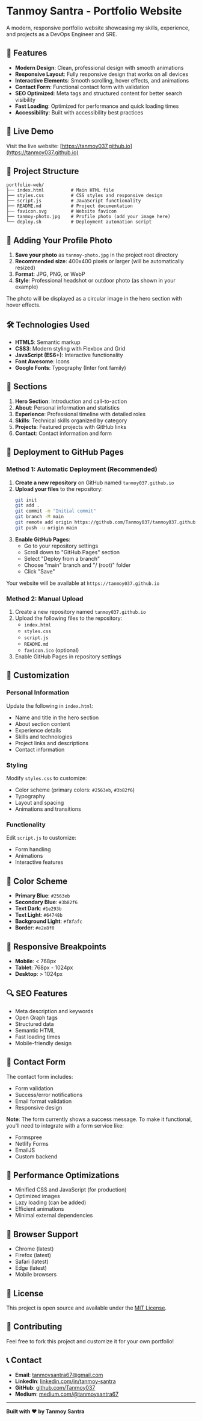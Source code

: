 # Tanmoy Santra - Portfolio Website

A modern, responsive portfolio website showcasing my skills, experience, and projects as a DevOps Engineer and SRE.

## 🌟 Features

- **Modern Design**: Clean, professional design with smooth animations
- **Responsive Layout**: Fully responsive design that works on all devices
- **Interactive Elements**: Smooth scrolling, hover effects, and animations
- **Contact Form**: Functional contact form with validation
- **SEO Optimized**: Meta tags and structured content for better search visibility
- **Fast Loading**: Optimized for performance and quick loading times
- **Accessibility**: Built with accessibility best practices

## 🚀 Live Demo

Visit the live website: [https://tanmoy037.github.io](https://tanmoy037.github.io)

## 📁 Project Structure

```
portfolio-web/
├── index.html          # Main HTML file
├── styles.css          # CSS styles and responsive design
├── script.js           # JavaScript functionality
├── README.md           # Project documentation
├── favicon.svg         # Website favicon
├── tanmoy-photo.jpg    # Profile photo (add your image here)
└── deploy.sh           # Deployment automation script
```

## 📸 Adding Your Profile Photo

1. **Save your photo** as `tanmoy-photo.jpg` in the project root directory
2. **Recommended size**: 400x400 pixels or larger (will be automatically resized)
3. **Format**: JPG, PNG, or WebP
4. **Style**: Professional headshot or outdoor photo (as shown in your example)

The photo will be displayed as a circular image in the hero section with hover effects.

## 🛠️ Technologies Used

- **HTML5**: Semantic markup
- **CSS3**: Modern styling with Flexbox and Grid
- **JavaScript (ES6+)**: Interactive functionality
- **Font Awesome**: Icons
- **Google Fonts**: Typography (Inter font family)

## 📱 Sections

1. **Hero Section**: Introduction and call-to-action
2. **About**: Personal information and statistics
3. **Experience**: Professional timeline with detailed roles
4. **Skills**: Technical skills organized by category
5. **Projects**: Featured projects with GitHub links
6. **Contact**: Contact information and form

## 🚀 Deployment to GitHub Pages

### Method 1: Automatic Deployment (Recommended)

1. **Create a new repository** on GitHub named `tanmoy037.github.io`
2. **Upload your files** to the repository:
   ```bash
   git init
   git add .
   git commit -m "Initial commit"
   git branch -M main
   git remote add origin https://github.com/Tanmoy037/tanmoy037.github.io.git
   git push -u origin main
   ```
3. **Enable GitHub Pages**:
   - Go to your repository settings
   - Scroll down to "GitHub Pages" section
   - Select "Deploy from a branch"
   - Choose "main" branch and "/ (root)" folder
   - Click "Save"

Your website will be available at `https://tanmoy037.github.io`

### Method 2: Manual Upload

1. Create a new repository named `tanmoy037.github.io`
2. Upload the following files to the repository:
   - `index.html`
   - `styles.css`
   - `script.js`
   - `README.md`
   - `favicon.ico` (optional)
3. Enable GitHub Pages in repository settings

## 🔧 Customization

### Personal Information
Update the following in `index.html`:
- Name and title in the hero section
- About section content
- Experience details
- Skills and technologies
- Project links and descriptions
- Contact information

### Styling
Modify `styles.css` to customize:
- Color scheme (primary colors: `#2563eb`, `#3b82f6`)
- Typography
- Layout and spacing
- Animations and transitions

### Functionality
Edit `script.js` to customize:
- Form handling
- Animations
- Interactive features

## 🎨 Color Scheme

- **Primary Blue**: `#2563eb`
- **Secondary Blue**: `#3b82f6`
- **Text Dark**: `#1e293b`
- **Text Light**: `#64748b`
- **Background Light**: `#f8fafc`
- **Border**: `#e2e8f0`

## 📱 Responsive Breakpoints

- **Mobile**: < 768px
- **Tablet**: 768px - 1024px
- **Desktop**: > 1024px

## 🔍 SEO Features

- Meta description and keywords
- Open Graph tags
- Structured data
- Semantic HTML
- Fast loading times
- Mobile-friendly design

## 📧 Contact Form

The contact form includes:
- Form validation
- Success/error notifications
- Email format validation
- Responsive design

**Note**: The form currently shows a success message. To make it functional, you'll need to integrate with a form service like:
- Formspree
- Netlify Forms
- EmailJS
- Custom backend

## 🚀 Performance Optimizations

- Minified CSS and JavaScript (for production)
- Optimized images
- Lazy loading (can be added)
- Efficient animations
- Minimal external dependencies

## 🔧 Browser Support

- Chrome (latest)
- Firefox (latest)
- Safari (latest)
- Edge (latest)
- Mobile browsers

## 📝 License

This project is open source and available under the [MIT License](LICENSE).

## 🤝 Contributing

Feel free to fork this project and customize it for your own portfolio!

## 📞 Contact

- **Email**: tanmoysantra67@gmail.com
- **LinkedIn**: [linkedin.com/in/tanmoy-santra](https://www.linkedin.com/in/tanmoy-santra/)
- **GitHub**: [github.com/Tanmoy037](https://github.com/Tanmoy037)
- **Medium**: [medium.com/@tanmoysantra67](https://medium.com/@tanmoysantra67)

---

**Built with ❤️ by Tanmoy Santra** 
